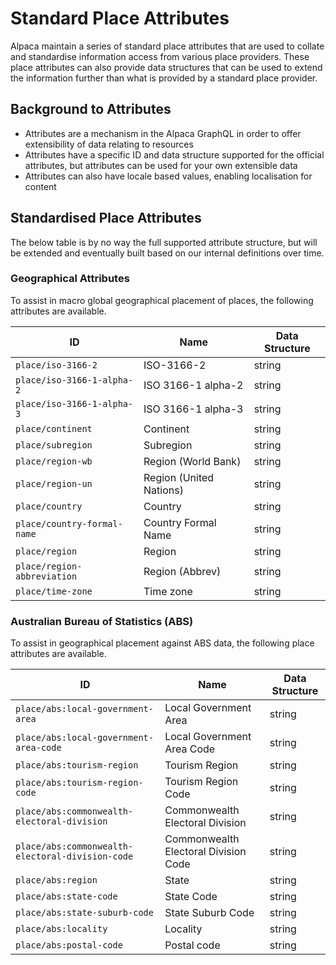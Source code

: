 # Standard Place Attributes

Alpaca maintain a series of standard place attributes that are used to collate
and standardise information access from various place providers. These place
attributes can also provide data structures that can be used to extend the
information further than what is provided by a standard place provider.

## Background to Attributes

- Attributes are a mechanism in the Alpaca GraphQL in order to offer
  extensibility of data relating to resources
- Attributes have a specific ID and data structure supported for the official
  attributes, but attributes can be used for your own extensible data
- Attributes can also have locale based values, enabling localisation for
  content

## Standardised Place Attributes

The below table is by no way the full supported attribute structure, but will be
extended and eventually built based on our internal definitions over time.

### Geographical Attributes

To assist in macro global geographical placement of places, the following
attributes are available.

| ID                          | Name                    | Data Structure |
| --------------------------- | ----------------------- | -------------- |
| `place/iso-3166-2`          | ISO-3166-2              | string         |
| `place/iso-3166-1-alpha-2`  | ISO 3166-1 alpha-2      | string         |
| `place/iso-3166-1-alpha-3`  | ISO 3166-1 alpha-3      | string         |
| `place/continent`           | Continent               | string         |
| `place/subregion`           | Subregion               | string         |
| `place/region-wb`           | Region (World Bank)     | string         |
| `place/region-un`           | Region (United Nations) | string         |
| `place/country`             | Country                 | string         |
| `place/country-formal-name` | Country Formal Name     | string         |
| `place/region`              | Region                  | string         |
| `place/region-abbreviation` | Region (Abbrev)         | string         |
| `place/time-zone`           | Time zone               | string         |

### Australian Bureau of Statistics (ABS)

To assist in geographical placement against ABS data, the following place
attributes are available.

| ID                                               | Name                                 | Data Structure |
| ------------------------------------------------ | ------------------------------------ | -------------- |
| `place/abs:local-government-area`                | Local Government Area                | string         |
| `place/abs:local-government-area-code`           | Local Government Area Code           | string         |
| `place/abs:tourism-region`                       | Tourism Region                       | string         |
| `place/abs:tourism-region-code`                  | Tourism Region Code                  | string         |
| `place/abs:commonwealth-electoral-division`      | Commonwealth Electoral Division      | string         |
| `place/abs:commonwealth-electoral-division-code` | Commonwealth Electoral Division Code | string         |
| `place/abs:region`                               | State                                | string         |
| `place/abs:state-code`                           | State Code                           | string         |
| `place/abs:state-suburb-code`                    | State Suburb Code                    | string         |
| `place/abs:locality`                             | Locality                             | string         |
| `place/abs:postal-code`                          | Postal code                          | string         |
